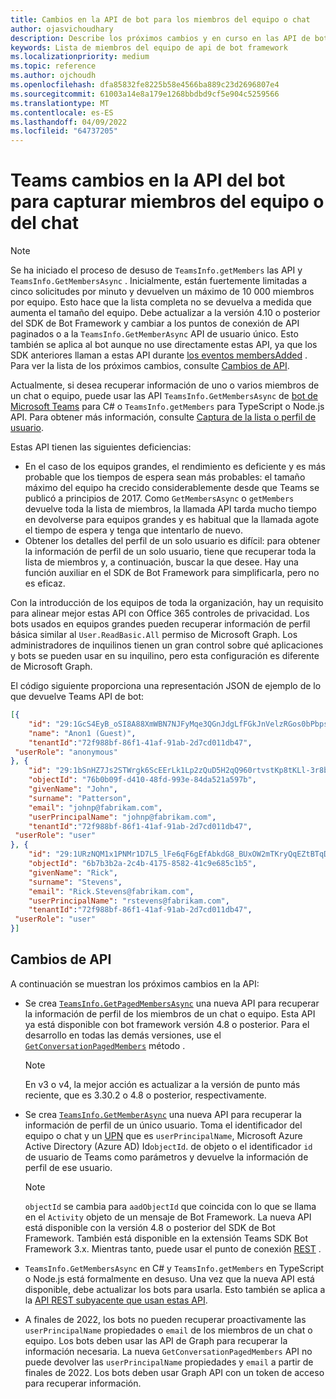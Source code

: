 ```yaml
---
title: Cambios en la API de bot para los miembros del equipo o chat
author: ojasvichoudhary
description: Describe los próximos cambios y en curso en las API de bot que se usan para recuperar miembros de equipos y chats
keywords: Lista de miembros del equipo de api de bot framework
ms.localizationpriority: medium
ms.topic: reference
ms.author: ojchoudh
ms.openlocfilehash: dfa85832fe8225b58e4566ba889c23d2696807e4
ms.sourcegitcommit: 61003a14e8a179e1268bbdbd9cf5e904c5259566
ms.translationtype: MT
ms.contentlocale: es-ES
ms.lasthandoff: 04/09/2022
ms.locfileid: "64737205"
---
```

# <a name="teams-bot-api-changes-to-fetch-team-or-chat-members"></a>Teams cambios en la API del bot para capturar miembros del equipo o del chat

>[!NOTE]
> Se ha iniciado el proceso de desuso de `TeamsInfo.getMembers` las API y `TeamsInfo.GetMembersAsync` . Inicialmente, están fuertemente limitadas a cinco solicitudes por minuto y devuelven un máximo de 10 000 miembros por equipo. Esto hace que la lista completa no se devuelva a medida que aumenta el tamaño del equipo.
> Debe actualizar a la versión 4.10 o posterior del SDK de Bot Framework y cambiar a los puntos de conexión de API paginados o a la `TeamsInfo.GetMemberAsync` API de usuario único. Esto también se aplica al bot aunque no use directamente estas API, ya que los SDK anteriores llaman a estas API durante [los eventos membersAdded](../bots/how-to/conversations/subscribe-to-conversation-events.md#team-members-added) . Para ver la lista de los próximos cambios, consulte [Cambios de API](team-chat-member-api-changes.md#api-changes).

Actualmente, si desea recuperar información de uno o varios miembros de un chat o equipo, puede usar las API `TeamsInfo.GetMembersAsync` de [bot de Microsoft Teams](/microsoftteams/platform/bots/how-to/get-teams-context?tabs=dotnet#fetch-the-roster-or-user-profile) para C# o `TeamsInfo.getMembers` para TypeScript o Node.js API. Para obtener más información, consulte [Captura de la lista o perfil de usuario](../bots/how-to/get-teams-context.md#fetch-the-roster-or-user-profile).

Estas API tienen las siguientes deficiencias:

* En el caso de los equipos grandes, el rendimiento es deficiente y es más probable que los tiempos de espera sean más probables: el tamaño máximo del equipo ha crecido considerablemente desde que Teams se publicó a principios de 2017. Como `GetMembersAsync` o `getMembers` devuelve toda la lista de miembros, la llamada API tarda mucho tiempo en devolverse para equipos grandes y es habitual que la llamada agote el tiempo de espera y tenga que intentarlo de nuevo.
* Obtener los detalles del perfil de un solo usuario es difícil: para obtener la información de perfil de un solo usuario, tiene que recuperar toda la lista de miembros y, a continuación, buscar la que desee. Hay una función auxiliar en el SDK de Bot Framework para simplificarla, pero no es eficaz.

Con la introducción de los equipos de toda la organización, hay un requisito para alinear mejor estas API con Office 365 controles de privacidad. Los bots usados en equipos grandes pueden recuperar información de perfil básica similar al `User.ReadBasic.All` permiso de Microsoft Graph. Los administradores de inquilinos tienen un gran control sobre qué aplicaciones y bots se pueden usar en su inquilino, pero esta configuración es diferente de Microsoft Graph.

El código siguiente proporciona una representación JSON de ejemplo de lo que devuelve Teams API de bot:

```json
[{
    "id": "29:1GcS4EyB_oSI8A88XmWBN7NJFyMqe3QGnJdgLfFGkJnVelzRGos0bPbpsfJjcbAD22bmKc4GMbrY2g4JDrrA8vM06X1-cHHle4zOE6U4ttcc",
    "name": "Anon1 (Guest)",
    "tenantId":"72f988bf-86f1-41af-91ab-2d7cd011db47",
 "userRole": "anonymous"
}, {
    "id": "29:1bSnHZ7Js2STWrgk6ScEErLk1Lp2zQuD5H2qQ960rtvstKp8tKLl-3r8b6DoW0QxZimuTxk_kupZ1DBMpvIQQUAZL-PNj0EORDvRZXy8kvWk",
    "objectId": "76b0b09f-d410-48fd-993e-84da521a597b",
    "givenName": "John",
    "surname": "Patterson",
    "email": "johnp@fabrikam.com",
    "userPrincipalName": "johnp@fabrikam.com",
    "tenantId":"72f988bf-86f1-41af-91ab-2d7cd011db47",
 "userRole": "user"
}, {
    "id": "29:1URzNQM1x1PNMr1D7L5_lFe6qF6gEfAbkdG8_BUxOW2mTKryQqEZtBTqDt10-MghkzjYDuUj4KG6nvg5lFAyjOLiGJ4jzhb99WrnI7XKriCs",
    "objectId": "6b7b3b2a-2c4b-4175-8582-41c9e685c1b5",
    "givenName": "Rick",
    "surname": "Stevens",
    "email": "Rick.Stevens@fabrikam.com",
    "userPrincipalName": "rstevens@fabrikam.com",
    "tenantId":"72f988bf-86f1-41af-91ab-2d7cd011db47",
 "userRole": "user"
}]
```

## <a name="api-changes"></a>Cambios de API

A continuación se muestran los próximos cambios en la API:

* Se crea [`TeamsInfo.GetPagedMembersAsync`](/microsoftteams/platform/bots/how-to/get-teams-context?tabs=dotnet#fetch-the-roster-or-user-profile) una nueva API para recuperar la información de perfil de los miembros de un chat o equipo. Esta API ya está disponible con bot framework versión 4.8 o posterior. Para el desarrollo en todas las demás versiones, use el [`GetConversationPagedMembers`](/dotnet/api/microsoft.bot.connector.conversationsextensions.getconversationpagedmembersasync?view=botbuilder-dotnet-stable&preserve-view=true) método .

    > [!NOTE]
    > En v3 o v4, la mejor acción es actualizar a la versión de punto más reciente, que es 3.30.2 o 4.8 o posterior, respectivamente.

* Se crea [`TeamsInfo.GetMemberAsync`](/microsoftteams/platform/bots/how-to/get-teams-context?tabs=dotnet#get-single-member-details) una nueva API para recuperar la información de perfil de un único usuario. Toma el identificador del equipo o chat y un [UPN](/windows/win32/ad/naming-properties#userprincipalname) que es `userPrincipalName`, Microsoft Azure Active Directory (Azure AD) Id`objectId`. de objeto o el identificador `id` de usuario de Teams como parámetros y devuelve la información de perfil de ese usuario.

    > [!NOTE]
    > `objectId` se cambia para `aadObjectId` que coincida con lo que se llama en el `Activity` objeto de un mensaje de Bot Framework. La nueva API está disponible con la versión 4.8 o posterior del SDK de Bot Framework. También está disponible en la extensión Teams SDK Bot Framework 3.x. Mientras tanto, puede usar el punto de conexión [REST](/microsoftteams/platform/bots/how-to/get-teams-context?tabs=json#get-single-member-details) .

* `TeamsInfo.GetMembersAsync` en C# y `TeamsInfo.getMembers` en TypeScript o Node.js está formalmente en desuso. Una vez que la nueva API está disponible, debe actualizar los bots para usarla. Esto también se aplica a la [API REST subyacente que usan estas API](/microsoftteams/platform/bots/how-to/get-teams-context?tabs=json#tabpanel_CeZOj-G++Q_json).
* A finales de 2022, los bots no pueden recuperar proactivamente las `userPrincipalName` propiedades o `email` de los miembros de un chat o equipo. Los bots deben usar las API de Graph para recuperar la información necesaria. La nueva `GetConversationPagedMembers` API no puede devolver las `userPrincipalName` propiedades y `email` a partir de finales de 2022. Los bots deben usar Graph API con un token de acceso para recuperar información. 
